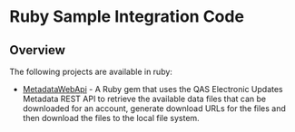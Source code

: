 # Ruby Sample Integration Code

## Overview

The following projects are available in ruby:

 * [MetadataWebApi](https://github.com/experiandataquality/electronicupdates/tree/master/src/Ruby/MetadataWebApi) - A Ruby gem that uses the QAS Electronic Updates Metadata REST API to retrieve the available data files that can be downloaded for an account, generate download URLs for the files and then download the files to the local file system.
